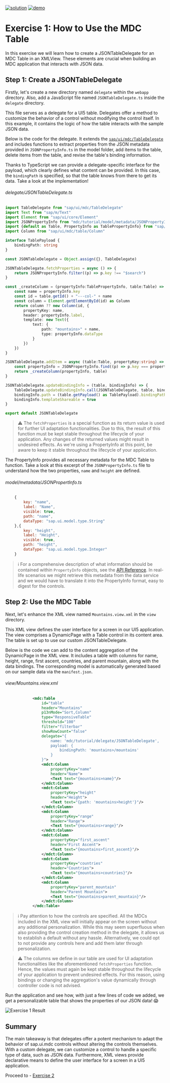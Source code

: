 [![solution](https://flat.badgen.net/badge/solution/available/green?icon=github)](webapp)
[![demo](https://flat.badgen.net/badge/demo/deployed/blue?icon=github)](https://sap-samples.github.io/ui5-mdc-json-tutorial/ex1/dist)
# Exercise 1: How to Use the MDC Table
In this exercise we will learn how to create a JSONTableDelegate for an MDC Table in an XMLView. These elements are crucial when building an MDC application that interacts with JSON data.

## Step 1: Create a JSONTableDelegate

Firstly, let's create a new directory named `delegate` within the `webapp` directory. Also, add a JavaScript file named `JSONTableDelegate.ts` inside the `delegate` directory.

This file serves as a delegate for a UI5 table. Delegates offer a method to customize the behavior of a control without modifying the control itself. In this example, it contains the logic of how the table interacts with the sample JSON data.

Below is the code for the delegate. It extends the [`sap/ui/mdc/TableDelegate`](https://sdk.openui5.org/api/module:sap/ui/mdc/TableDelegate) and includes functions to extract properties from the JSON metadata provided in `JSONPropertyInfo.ts` in the model folder, add items to the table, delete items from the table, and revise the table's binding information.

Thanks to TypeScript we can provide a delegate-specific interface for the payload, which clearly defines what content can be provided. In this case, the `bindingPath` is specified, so that the table knows from there to get its data. Take a look at the implementation!
###### delegate/JSONTableDelegate.ts
```typescript
import TableDelegate from "sap/ui/mdc/TableDelegate"
import Text from "sap/m/Text"
import Element from "sap/ui/core/Element"
import JSONPropertyInfo from "mdc/tutorial/model/metadata/JSONPropertyInfo"
import {default as Table, PropertyInfo as TablePropertyInfo} from "sap/ui/mdc/Table"
import Column from "sap/ui/mdc/table/Column"

interface TablePayload {
	bindingPath: string
}

const JSONTableDelegate = Object.assign({}, TableDelegate)

JSONTableDelegate.fetchProperties = async () => {
	return JSONPropertyInfo.filter((p) => p.key !== "$search")
}

const _createColumn = (propertyInfo:TablePropertyInfo, table:Table) => {
	const name = propertyInfo.key
	const id = table.getId() + "---col-" + name
	const column = Element.getElementById(id) as Column
	return column ?? new Column(id, {
		propertyKey: name,
		header: propertyInfo.label,
		template: new Text({
			text: {
				path: "mountains>" + name,
				type: propertyInfo.dataType
			}
		})
	})
}

JSONTableDelegate.addItem = async (table:Table, propertyKey:string) => {
	const propertyInfo = JSONPropertyInfo.find((p) => p.key === propertyKey)
	return _createColumn(propertyInfo, table)
}

JSONTableDelegate.updateBindingInfo = (table, bindingInfo) => {
	TableDelegate.updateBindingInfo.call(JSONTableDelegate, table, bindingInfo)
	bindingInfo.path = (table.getPayload() as TablePayload).bindingPath
	bindingInfo.templateShareable = true
}

export default JSONTableDelegate
```

>⚠️ The `fetchProperties` is a special function as its return value is used for further UI adaptation functionalities. Due to this, the result of this function must be kept stable throughout the lifecycle of your application. Any changes of the returned values might result in undesired effects. As we're using a PropertyInfo at this point, be aware to keep it stable throughout the lifecycle of your application.

The PropertyInfo provides all necessary metadata for the MDC Table to function. Take a look at this excerpt of the `JSONPropertyInfo.ts` file to understand how the two properties, `name` and `height` are defined.
###### model/metadata/JSONPropertInfo.ts
```js
	{
		key: "name",
		label: "Name",
		visible: true,
		path: "name",
		dataType: "sap.ui.model.type.String"
	},{
		key: "height",
		label: "Height",
		visible: true,
		path: "height",
		dataType: "sap.ui.model.type.Integer"
	}
```
>ℹ️ For a comprehensive description of what information should be contained within `PropertyInfo` objects, see the [API Reference](https://sdk.openui5.org/api/sap.ui.mdc.table.PropertyInfo). In real-life scenarios we might retrieve this metadata from the data service and we would have to translate it into the PropertyInfo format, easy to digest for the controls.
## Step 2: Use the MDC Table

Next, let's enhance the XML view named `Mountains.view.xml` in the `view` directory.

This XML view defines the user interface for a screen in our UI5 application. The view comprises a DynamicPage with a Table control in its content area. The table is set up to use our custom JSONTableDelegate.

Below is the code we can add to the content aggregation of the DynamicPage in the XML view. It includes a table with columns for name, height, range, first ascent, countries, and parent mountain, along with the data bindings. The corresponding model is automatically generated based on our sample data via the `manifest.json`.
###### view/Mountains.view.xml
```xml
			<mdc:Table
				id="table"
				header="Mountains"
				p13nMode="Sort,Column"
				type="ResponsiveTable"
				threshold="100"
				filter="filterbar"
				showRowCount="false"
				delegate="{
					name: 'mdc/tutorial/delegate/JSONTableDelegate',
					payload: {
						bindingPath: 'mountains>/mountains'
					}
				}">
				<mdct:Column
					propertyKey="name"
					header="Name">
					<Text text="{mountains>name}"/>
				</mdct:Column>
				<mdct:Column
					propertyKey="height"
					header="Height">
					<Text text="{path: 'mountains>height'}"/>
				</mdct:Column>
				<mdct:Column
					propertyKey="range"
					header="Range">
					<Text text="{mountains>range}"/>
				</mdct:Column>
				<mdct:Column
					propertyKey="first_ascent"
					header="First Ascent">
					<Text text="{mountains>first_ascent}"/>
				</mdct:Column>
				<mdct:Column
					propertyKey="countries"
					header="Countries">
					<Text text="{mountains>countries}"/>
				</mdct:Column>
				<mdct:Column
					propertyKey="parent_mountain"
					header="Parent Mountain">
					<Text text="{mountains>parent_mountain}"/>
				</mdct:Column>
			</mdc:Table>
```
> ℹ️ Pay attention to how the controls are specified. All the MDCs included in the XML view will initially appear on the screen without any additional personalization. While this may seem superfluous when also providing the control creation method in the delegate, it allows us to establish a default without any hassle. Alternatively, we could opt to not provide any controls here and add them later through personalization.

>⚠️ The columns we define in our table are used for UI adaptation functionalities like the aforementioned `fetchProperties` function. Hence, the values must again be kept stable throughout the lifecycle of your application to prevent undesired effects. For this reason, using bindings or changing the aggregation's value dynamically through controller code is not advised.

Run the application and see how, with just a few lines of code we added, we get a personalizable table that shows the properties of our JSON data! 😱

![Exercise 1 Result](ex1.png)
## Summary

The main takeaway is that delegates offer a potent mechanism to adapt the behavior of sap.ui.mdc controls without altering the controls themselves. With a custom delegate, we can customize a control to handle a specific type of data, such as JSON data. Furthermore, XML views provide declarative means to define the user interface for a screen in a UI5 application.

Proceed to - [Exercise 2](../ex2/readme.md)
